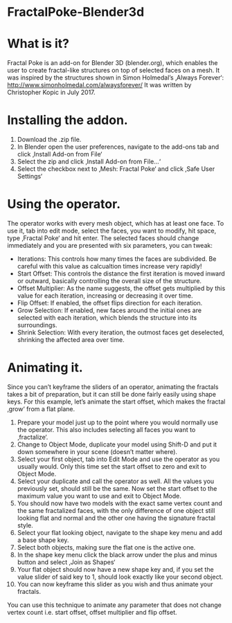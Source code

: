 # FractalPoke-Blender3d

# What is it?
Fractal Poke is an add-on for Blender 3D (blender.org), which enables the user to create fractal-like structures on top of selected faces on a mesh.
It was inspired by the structures shown in Simon Holmedal’s ‚Always Forever‘:
http://www.simonholmedal.com/alwaysforever/
It was written by Christopher Kopic in July 2017.

# Installing the addon.
1.	Download the .zip file.
2.	In Blender open the user preferences, navigate to the add-ons tab and click ‚Install Add-on from File‘
3.	Select the zip and click ‚Install Add-on from File…‘
4.	Select the checkbox next to ‚Mesh: Fractal Poke‘ and click ‚Safe User Settings‘

# Using the operator.
The operator works with every mesh object, which has at least one face. To use it, tab into edit mode, select the faces, you want to modify, hit space, type ‚Fractal Poke‘ and hit enter. The selected faces should change immediately and you are presented with six parameters, you can tweak:

-	Iterations: This controls how many times the faces are subdivided. Be careful with this value as calcualtion times increase very rapidly!
-	Start Offset: This controls the distance the first iteration is moved inward or outward, basically controlling the overall size of the structure.
-	Offset Multiplier: As the name suggests, the offset gets multiplied by this value for each iteration, increasing or decreasing it over time.
-	Flip Offset: If enabled, the offset flips direction for each iteration.
-	Grow Selection: If enabled, new faces around the initial ones are selected with each iteration, which blends the structure into its surroundings.
-	Shrink Selection: With every iteration, the outmost faces get deselected, shrinking the affected area over time.

# Animating it.
Since you can’t keyframe the sliders of an operator, animating the fractals takes a bit of preparation, but it can still be done fairly easily using shape keys. For this example, let’s animate the start offset, which makes the fractal ‚grow‘ from a flat plane.

1.	Prepare your model just up to the point where you would normally use the operator. This also includes selecting all faces you want to ‚fractalize‘.
2.	Change to Object Mode, duplicate your model using Shift-D and put it down somewhere in your scene (doesn’t matter where).
3.	Select your first object, tab into Edit Mode and use the operator as you usually would. Only this time set the start offset to zero and exit to Object Mode.
4.	Select your duplicate and call the operator as well. All the values you previously set, should still be the same. Now set the start offset to the maximum value you want to use and exit to Object Mode.
5.	You should now have two models with the exact same vertex count and the same fractalized faces, with the only difference of one object still looking flat and normal and the other one having the signature fractal style.
6.	Select your flat looking object, navigate to the shape key menu and add a base shape key.
7.	Select both objects, making sure the flat one is the active one.
8.	In the shape key menu click the black arrow under the plus and minus button and select ‚Join as Shapes‘
9.	Your flat object should now have a new shape key and, if you set the value slider of said key to 1, should look exactly like your second object.
10.	You can now keyframe this slider as you wish and thus animate your fractals.

You can use this technique to animate any parameter that does not change vertex count i.e. start offset, offset multiplier and flip offset.
